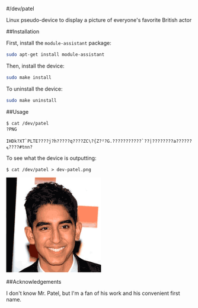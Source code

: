 #/dev/patel

Linux pseudo-device to display a picture of everyone's favorite British actor

##Installation

First, install the `module-assistant` package:

```bash
sudo apt-get install module-assistant
```

Then, install the device:

```bash
sudo make install
```

To uninstall the device:

```bash
sudo make uninstall
```

##Usage

```
$ cat /dev/patel
?PNG

IHDk?XT`PLTE????j?h?????q????ZC\?{Z?²?G.???????????`??|????????a??????ܟ????#tnn?
```

To see what the device is outputting:

```
$ cat /dev/patel > dev-patel.png
```

![Dev Patel](dev-patel.png)

##Acknowledgements

I don't know Mr. Patel, but I'm a fan of his work and his convenient first name.